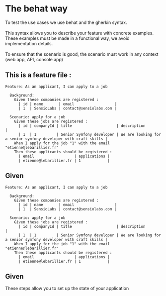 <!--s-->
# The behat way 




<!--v-->
To test the use cases we use behat and the gherkin syntax. 
<br><br>
This syntax allows you to describe your feature with concrete examples. 
These examples must be made in a functional way, we avoid implementation details. 
<br><br>
To ensure that the scenario is good, the scenario must work in any context (web app, API, console app)

<!--v-->
## This is a feature file : 
```gherkin
Feature: As an applicant, I can apply to a job

  Background:
    Given these companies are registered :
      | id | name       | email                  |
      | 1  | SensioLabs | contact@sensiolabs.com |

  Scenario: apply for a job
    Given these jobs are registered :
      | id | companyId | title                    | description                                                     |
      | 1  | 1         | Senior Symfony developer | We are looking for a senior symfony developer with craft skills |
    When I apply for the job "1" with the email "etienne@lebarillier.fr"
    Then these applicants should be registered :
      | email                  | applications |
      | etienne@lebarillier.fr | 1            |

```

<!--v-->

## Given

```gherkin [4-6, 9-11]
Feature: As an applicant, I can apply to a job

  Background:
    Given these companies are registered :
      | id | name       | email                  |
      | 1  | SensioLabs | contact@sensiolabs.com |

  Scenario: apply for a job
    Given these jobs are registered :
      | id | companyId | title                    | description                                                     |
      | 1  | 1         | Senior Symfony developer | We are looking for a senior symfony developer with craft skills |
    When I apply for the job "1" with the email "etienne@lebarillier.fr"
    Then these applicants should be registered :
      | email                  | applications |
      | etienne@lebarillier.fr | 1            |

```

<!--v-->

## Given

These steps allow you to set up the state of your application 
<!--v-->

